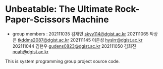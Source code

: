 # Unbeatable: The Ultimate Rock-Paper-Scissors Machine
- group members :
    202111035 김재민 skyy114@dgist.ac.kr
    202111065 박상은 tkddms2087@dgist.ac.kr
    202111145 이준성 hyslrr@dgist.ac.kr
    202111044 김현우 gudens0823@dgist.ac.kr
    202111050 김희진 noah@dgist.ac.kr

This is system programming group project source code.
